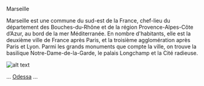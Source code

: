 Marseille

Marseille est une commune du sud-est de la France, chef-lieu du département des Bouches-du-Rhône et de la région Provence-Alpes-Côte d’Azur, 
au bord de la mer Méditerranée.
En nombre d'habitants, elle est la deuxième ville de France après Paris, et la troisième agglomération après Paris et Lyon. 
Parmi les grands monuments que compte la ville, on trouve la basilique Notre-Dame-de-la-Garde, le palais Longchamp et la Cité radieuse.

![alt text](https://upload.wikimedia.org/wikipedia/commons/4/46/Marseille-Fort_Saint-Jean.JPG)


... [Odessa](https://github.com/indiaye18/TP2_Lab/blob/main/jeu-heros-Labyrinthe-Tour-Monde/Odessa.md) ...


